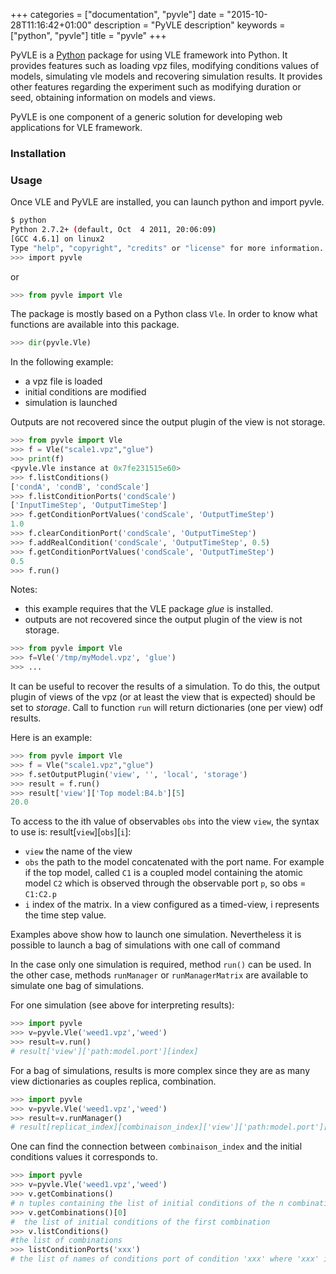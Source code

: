 +++
categories = ["documentation", "pyvle"]
date = "2015-10-28T11:16:42+01:00"
description = "PyVLE description"
keywords = ["python", "pyvle"]
title = "pyvle"
+++

PyVLE is a [Python](https://www.python.org/) package for using VLE
framework into Python. It provides features such as loading vpz files,
modifying conditions values of models, simulating vle models and
recovering simulation results. It provides other features regarding
the experiment such as modifying duration or seed, obtaining
information on models and views.

PyVLE is one component of a generic solution for developing web
applications for VLE framework.

### Installation



### Usage

Once VLE and PyVLE are installed, you can launch python and import pyvle.

```bash
$ python
Python 2.7.2+ (default, Oct  4 2011, 20:06:09)
[GCC 4.6.1] on linux2
Type "help", "copyright", "credits" or "license" for more information.
>>> import pyvle
```

or

```python
>>> from pyvle import Vle
```

The package is mostly based on a Python class `Vle`. In order to know
what functions are available into this package.

```python
>>> dir(pyvle.Vle)
```

In the following example:
* a vpz file is loaded
* initial conditions are modified
* simulation is launched

Outputs are not recovered since the output plugin of the view is not
storage.

```python
>>> from pyvle import Vle
>>> f = Vle("scale1.vpz","glue")
>>> print(f)
<pyvle.Vle instance at 0x7fe231515e60>
>>> f.listConditions()
['condA', 'condB', 'condScale']
>>> f.listConditionPorts('condScale')
['InputTimeStep', 'OutputTimeStep']
>>> f.getConditionPortValues('condScale', 'OutputTimeStep')
1.0
>>> f.clearConditionPort('condScale', 'OutputTimeStep')
>>> f.addRealCondition('condScale', 'OutputTimeStep', 0.5)
>>> f.getConditionPortValues('condScale', 'OutputTimeStep')
0.5
>>> f.run()
```

Notes:
* this example requires that the VLE package *glue* is installed.
* outputs are not recovered since the output plugin of the view is not
  storage.

```python
>>> from pyvle import Vle
>>> f=Vle('/tmp/myModel.vpz', 'glue')
>>> ...
```

It can be useful to recover the results of a simulation. To do this,
the output plugin of views of the vpz (or at least the view that is
expected) should be set to *storage*. Call to function `run` will
return dictionaries (one per view) odf results.

Here is an example:

```python
>>> from pyvle import Vle
>>> f = Vle("scale1.vpz","glue")
>>> f.setOutputPlugin('view', '', 'local', 'storage')
>>> result = f.run()
>>> result['view']['Top model:B4.b'][5]
20.0
```

To access to the ith value of observables `obs` into the view `view`,
the syntax to use is: result[`view`][`obs`][`i`]:

* `view` the name of the view
* `obs` the path to the model concatenated with the port name. For
  example if the top model, called `C1` is a coupled model containing
  the atomic model `C2` which is observed through the observable port
  `p`, so obs = `C1:C2.p`
* `i` index of the matrix. In a view configured as a timed-view, i
  represents the time step value.

Examples above show how to launch one simulation.  Nevertheless it is
possible to launch a bag of simulations with one call of command

In the case only one simulation is required, method `run()` can be
used.  In the other case, methods `runManager` or `runManagerMatrix`
are available to simulate one bag of simulations.

For one simulation (see above for interpreting results):

```python
>>> import pyvle
>>> v=pyvle.Vle('weed1.vpz','weed')
>>> result=v.run()
# result['view']['path:model.port'][index]
```

For a bag of simulations, results is more complex since they are as
many view dictionaries as couples replica, combination.

```python
>>> import pyvle
>>> v=pyvle.Vle('weed1.vpz','weed')
>>> result=v.runManager()
# result[replicat_index][combinaison_index]['view']['path:model.port'][index]
```

One can find the connection between `combinaison_index` and the
initial conditions values it corresponds to.

```python
>>> import pyvle
>>> v=pyvle.Vle('weed1.vpz','weed')
>>> v.getCombinations()
# n tuples containing the list of initial conditions of the n combinations
>>> v.getCombinations()[0]
#  the list of initial conditions of the first combination
>>> v.listConditions()
#the list of combinations
>>> listConditionPorts('xxx')
# the list of names of conditions port of condition 'xxx' where 'xxx' is the first condition
```
